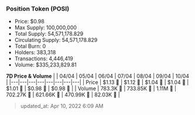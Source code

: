 
  ### Position Token (POSI)
  - Price: $0.98
  - Max Supply: 100,000,000
  - Total Supply: 54,571,178.829
  - Circulating Supply: 54,571,178.829
  - Total Burn: 0
  - Holders: 383,318
  - Transactions: 4,446,419
  - Volume: $335,233,829.81

  **7D Price & Volume**
  | | 04&#x2F;04 | 05&#x2F;04 | 06&#x2F;04 | 07&#x2F;04 | 08&#x2F;04 | 09&#x2F;04 | 10&#x2F;04 |
  |---|---|---|---|---|---|---|---|
  | Price | $1.13 🔻 | $1.12 🔻 | $1.04 🔻 | $1.04 🔻 | $1.01 🔻 | $0.98 🔻 | $0.98 🚀 |
  | Volume | 783.3K 🔻 | 733.85K 🔻 | 1.11M 🚀 | 702.27K 🔻 | 621.66K 🔻 | 470.99K 🔻 | 82.03K 🔻 |

  > updated_at: Apr 10, 2022 6:09 AM
